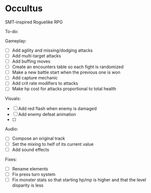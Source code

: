 # Occultus
SMT-inspired Roguelike RPG

To-do:

Gameplay:
- [ ] Add agility and missing/dodging attacks
- [ ] Add multi-target attacks
- [ ] Add buffing moves
- [ ] Create an encounters table so each fight is randomized
- [ ] Make a new battle start when the previous one is won
- [ ] Add capture mechanic
- [ ] Add crit rate modifiers to attacks
- [ ] Make hp cost for attacks proportional to total health

Visuals:
- [ ] Add red flash when enemy is damaged
- [ ] Add enemy defeat animation
- [ ] 

Audio:
- [ ] Compose an original track
- [ ] Set the mixing to helf of its current value
- [ ] Add sound effects

Fixes:
- [ ] Rename elements
- [ ] Fix press turn system
- [ ] Fix monster stats so that starting hp/mp is higher and that the level disparity is less
